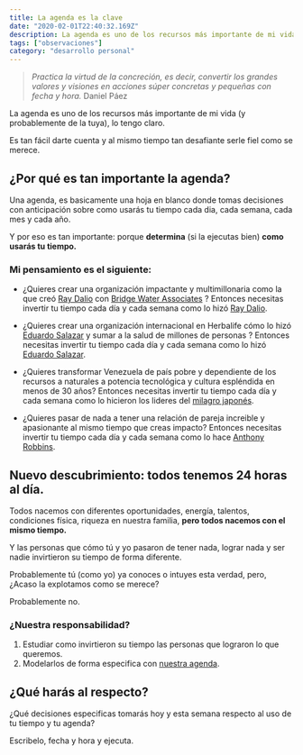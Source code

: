 ```yaml
---
title: La agenda es la clave
date: "2020-02-01T22:40:32.169Z"
description: La agenda es uno de los recursos más importante de mi vida (y probablemente de la tuya), lo tengo claro.
tags: ["observaciones"]
category: "desarrollo personal"
---
```


> _Practica la virtud de la concreción, es decir, convertir los grandes valores y visiones en acciones súper concretas y pequeñas con fecha y hora._ Daniel Páez

La agenda es uno de los recursos más importante de mi vida (y probablemente de la tuya), lo tengo claro.

Es tan fácil darte cuenta y al mismo tiempo tan desafiante serle fiel como se merece.

## ¿Por qué es tan importante la agenda?

Una agenda, es basicamente una hoja en blanco donde tomas decisiones con anticipación sobre como usarás tu tiempo cada dia, cada semana, cada mes y cada año.

Y por eso es tan importante: porque **determina** (si la ejecutas bien) **como usarás tu tiempo.**

### Mi pensamiento es el siguiente:

- ¿Quieres crear una organización impactante y multimillonaria como la que creó [Ray Dalio](https://www.linkedin.com/in/raydalio) con [Bridge Water Associates](https://www.bridgewater.com/) ? Entonces necesitas invertir tu tiempo cada día y cada semana como lo hizó [Ray Dalio](https://www.linkedin.com/in/raydalio).

- ¿Quieres crear una organización internacional en Herbalife cómo lo hizó [Eduardo Salazar](https://www.youtube.com/watch?v=wZMDcQeOyUQ) y sumar a la salud de millones de personas ? Entonces necesitas invertir tu tiempo cada día y cada semana como lo hizó [Eduardo Salazar](https://www.youtube.com/watch?v=wZMDcQeOyUQ).

- ¿Quieres transformar Venezuela de país pobre y dependiente de los recursos a naturales a potencia tecnológica y cultura espléndida en menos de 30 años? Entonces necesitas invertir tu tiempo cada día y cada semana como lo hicieron los lideres del [milagro japonés](https://www.lahaine.org/mundo.php/el-milagro-japones-un-triunfo).

- ¿Quieres pasar de nada a tener una relación de pareja increible y apasionante al mismo tiempo que creas impacto? Entonces necesitas invertir tu tiempo cada día y cada semana como lo hace [Anthony Robbins](https://www.tonyrobbins.com/).

## Nuevo descubrimiento: todos tenemos 24 horas al día.

Todos nacemos con diferentes oportunidades, energía, talentos, condiciones física, riqueza en nuestra familia, **pero todos nacemos con el mismo tiempo.**

Y las personas que cómo tú y yo pasaron de tener nada, lograr nada y ser nadie invirtieron su tiempo de forma diferente.

Probablemente tú (como yo) ya conoces o intuyes esta verdad, pero, ¿Acaso la explotamos como se merece?

Probablemente no.

### ¿Nuestra responsabilidad?

1. Estudiar como invirtieron su tiempo las personas que lograron lo que queremos.
2. Modelarlos de forma especifica con [nuestra agenda](https://calendar.google.com/).

## ¿Qué harás al respecto?

¿Qué decisiones especificas tomarás hoy y esta semana respecto al uso de tu tiempo y tu agenda?

Escribelo, fecha y hora y ejecuta.

